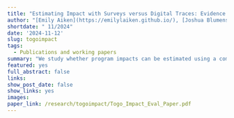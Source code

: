 ```yaml
---
title: "Estimating Impact with Surveys versus Digital Traces: Evidence from Randomized Cash Transfers in Togo"
author: "[Emily Aiken](https://emilylaiken.github.io/), [Joshua Blumenstock](https://www.jblumenstock.com/), [Dean Karlan](http://deankarlan.com/) and [Chris Udry](https://sites.northwestern.edu/christopherudry/)."
shortdate: " 11/2024"
date: '2024-11-12'
slug: togoimpact
tags:
  - Publications and working papers
summary: "We study whether program impacts can be estimated using a combination of digital trace data and machine learning. In a randomized controlled trial of cash transfers in Togo, endline survey data indicate positive treatment effects on food security, mental health, and perceived economic status. However, estimates of impact based solely on predicted endline outcomes (generated using trace data and machine learning, which do successfully predict baseline poverty) are smaller and noisier, and generally not statistically significant. When post-treatment outcome data are used in conjunction with predictions to estimate treatment effects, predicted impacts are similar to those estimated using surveys."
featured: yes
full_abstract: false
links: 
show_post_date: false
show_links: yes
images:
paper_link: /research/togoimpact/Togo_Impact_Eval_Paper.pdf 
---
```

